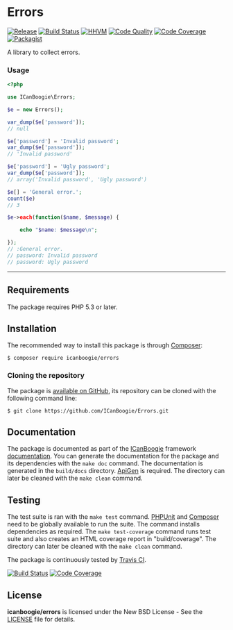 # Errors

[![Release](https://img.shields.io/packagist/v/icanboogie/errors.svg)](https://packagist.org/packages/icanboogie/errors)
[![Build Status](https://img.shields.io/travis/ICanBoogie/Errors/master.svg)](http://travis-ci.org/ICanBoogie/Errors)
[![HHVM](https://img.shields.io/hhvm/icanboogie/errors.svg)](http://hhvm.h4cc.de/package/icanboogie/errors)
[![Code Quality](https://img.shields.io/scrutinizer/g/ICanBoogie/Errors/master.svg)](https://scrutinizer-ci.com/g/ICanBoogie/Errors)
[![Code Coverage](https://img.shields.io/coveralls/ICanBoogie/Errors/master.svg)](https://coveralls.io/r/ICanBoogie/Errors)
[![Packagist](https://img.shields.io/packagist/dt/icanboogie/errors.svg)](https://packagist.org/packages/icanboogie/errors)

A library to collect errors.





### Usage

```php
<?php

use ICanBoogie\Errors;

$e = new Errors();

var_dump($e['password']);
// null

$e['password'] = 'Invalid password';
var_dump($e['password']);
// 'Invalid password'

$e['password'] = 'Ugly password';
var_dump($e['password']);
// array('Invalid password', 'Ugly password')

$e[] = 'General error.';
count($e)
// 3

$e->each(function($name, $message) {

    echo "$name: $message\n";

});
// :General error.
// password: Invalid password
// password: Ugly password
```





----------





## Requirements

The package requires PHP 5.3 or later.





## Installation

The recommended way to install this package is through [Composer](http://getcomposer.org/):

```
$ composer require icanboogie/errors
```





### Cloning the repository

The package is [available on GitHub](https://github.com/ICanBoogie/Errors), its repository can
be cloned with the following command line:

	$ git clone https://github.com/ICanBoogie/Errors.git





## Documentation

The package is documented as part of the [ICanBoogie][] framework
[documentation][]. You can generate the documentation for the package and its dependencies with
the `make doc` command. The documentation is generated in the `build/docs` directory.
[ApiGen](http://apigen.org/) is required. The directory can later be cleaned with
the `make clean` command.





## Testing

The test suite is ran with the `make test` command. [PHPUnit](https://phpunit.de/) and
[Composer](http://getcomposer.org/) need to be globally available to run the suite.
The command installs dependencies as required. The `make test-coverage` command runs test suite
and also creates an HTML coverage report in "build/coverage". The directory can later be cleaned
with the `make clean` command.

The package is continuously tested by [Travis CI](http://about.travis-ci.org/).

[![Build Status](https://img.shields.io/travis/ICanBoogie/Errors/master.svg)](https://travis-ci.org/ICanBoogie/Errors)
[![Code Coverage](https://img.shields.io/coveralls/ICanBoogie/Errors/master.svg)](https://coveralls.io/r/ICanBoogie/Errors)





## License

**icanboogie/errors** is licensed under the New BSD License - See the [LICENSE](LICENSE) file for details.





[documentation]:               http://api.icanboogie.org/errors/1.0/
[ICanBoogie]:                  https://github.com/ICanBoogie/ICanBoogie
